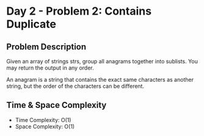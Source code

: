 # Day 2 - Problem 2: Contains Duplicate

## Problem Description

Given an array of strings strs, group all anagrams together into sublists. You may return the output in any order.

An anagram is a string that contains the exact same characters as another string, but the order of the characters can be different.

## Time & Space Complexity

- Time Complexity: O(1)
- Space Complexity: O(1)
